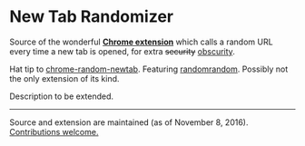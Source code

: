 # New Tab Randomizer

Source of the wonderful [**Chrome extension**][1] which calls a random URL every time a new tab is opened, for extra <del>security</del> <ins>obscurity</ins>.

Hat tip to [chrome-random-newtab][2]. Featuring [randomrandom][3]. Possibly not the only extension of its kind.

Description to be extended.

----

Source and extension are maintained (as of November 8, 2016). [Contributions welcome.][4]

[1]: https://chrome.google.com/webstore/detail/new-tab-randomizer/onjkjeianfmpinhbdaibbbhejnffcika
[2]: https://github.com/jimschubert/chrome-random-newtab
[3]: https://github.com/yozlet/randomrandom
[4]: https://github.com/j9t/new-tab-randomizer/issues/new